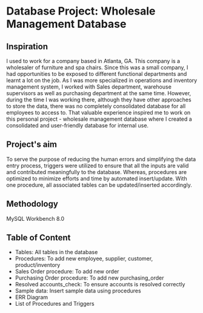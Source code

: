 # Database Project: Wholesale Management Database
## Inspiration
I used to work for a company based in Atlanta, GA. This company is a wholesaler of furniture and spa chairs. Since this was a small company, I had opportunities to be exposed to different functional departments and learnt a lot on the job. As I was more specialized in operations and inventory management system, I worked with Sales department, warehouse supervisors as well as purchasing department at the same time. However, during the time I was working there, although they have other approaches to store the data, there was no completely consolidated database for all employees to access to. That valuable experience inspired me to work on this personal project - wholesale management database where I created a consolidated and user-friendly database for internal use. 
## Project's aim
To serve the purpose of reducing the human errors and simplifying the data entry process, triggers were utilized to ensure that all the inputs are valid and contributed meaningfully to the database. Whereas, procedures are optimized to minimize efforts and time by automated insert/update. With one procedure, all associated tables can be updated/inserted accordingly. 
## Methodology
MySQL Workbench 8.0
## Table of Content
* Tables: All tables in the database
* Procedures: To add new employee, supplier, customer, product/inventory
* Sales Order procedure: To add new order 
* Purchasing Order procedure: To add new purchasing_order
* Resolved accounts_check: To ensure accounts is resolved correctly
* Sample data: Insert sample data using procedures
* ERR Diagram
* List of Procedures and Triggers

